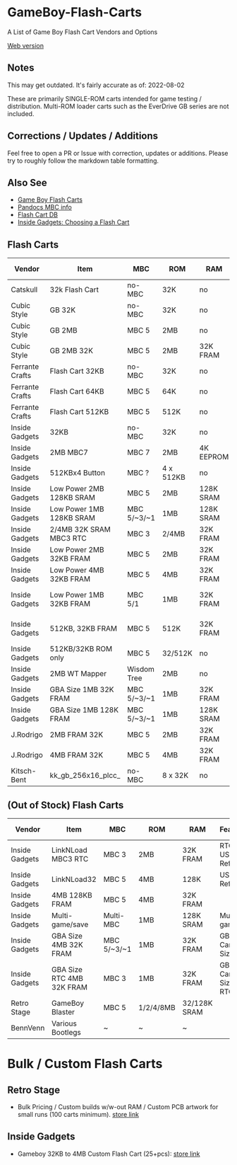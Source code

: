 # GameBoy-Flash-Carts
A List of Game Boy Flash Cart Vendors and Options

[Web version](https://bbbbbr.github.io/GameBoy-Flash-Carts/)

## Notes
This may get outdated. It's fairly accurate as of: 2022-08-02

These are primarily SINGLE-ROM carts intended for game testing / distribution. Multi-ROM loader carts such as the EverDrive GB series are not included.

## Corrections / Updates / Additions
Feel free to open a PR or Issue with correction, updates or additions. Please try to roughly follow the markdown table formatting.


## Also See
* [Game Boy Flash Carts](https://gameboy.github.io/wiki/flashcarts)
* [Pandocs MBC info](https://gbdev.io/pandocs/MBCs.html)
* [Flash Cart DB](https://flashcartdb.com/index.php/Main_Page)
* [Inside Gadgets: Choosing a Flash Cart](https://shop.insidegadgets.com/choosing-a-flash-cart/)


## Flash Carts

| Vendor          | Item               | MBC    | ROM       | RAM       | Features | Price USD | Country | URL  |
|-----------------|--------------------|--------|-----------|-----------|----------|-----------|---------|------|
| Catskull        | 32k Flash Cart     | no-MBC | 32K       | no        |         | $10 | USA | [store link](https://catskullelectronics.com/collections/game-boy/products/32k-gameboy-flash-cart)
| Cubic Style     | GB 32K             | no-MBC | 32K       | no        |         | ~$10 | JPN | [store link](https://cubic-style.booth.pm/items/1511849)
| Cubic Style     | GB 2MB             | MBC 5  | 2MB       | no        |         | ~$20 | JPN | [store link](https://cubic-style.booth.pm/items/2384914)
| Cubic Style     | GB 2MB 32K         | MBC 5  | 2MB       | 32K FRAM  |         | ~$25 | JPN | [store link](https://cubic-style.booth.pm/items/2384780)
| Ferrante Crafts | Flash Cart 32KB    | no-MBC  | 32K       | no        |         | $13.91 | NLD | [store link](https://www.etsy.com/listing/1051728136/flash-cartridge-for-game-boy-32kb-flash)
| Ferrante Crafts | Flash Cart 64KB    | MBC 5   | 64K       | no        |         | $16.05 | NLD | [store link](https://www.etsy.com/listing/1221424181/flash-cartridge-for-game-boy-64kb-flash)
| Ferrante Crafts | Flash Cart 512KB   | MBC 5   | 512K      | no        |         | $18.20 | NLD | [store link](https://www.etsy.com/listing/1220871684/flash-cartridge-for-game-boy-512kb-rom)
| Inside Gadgets | 32KB                | no-MBC  | 32K       | no |       | $11 | AUS | [store link](https://www.tindie.com/products/insidegadgets/32kb-flash-cart-for-gameboy/)
| Inside Gadgets | 2MB MBC7            | MBC 7   | 2MB       | 4K EEPROM | Accelerometer  | $49 | AUS | [store link](https://shop.insidegadgets.com/product/gameboy-2mb-mbc7-flash-cart/)
| Inside Gadgets | 512KBx4 Button      | MBC ?   | 4 x 512KB | no        | Selectable ROM | $16 | AUS | [store link](https://shop.insidegadgets.com/product/gameboy-512kbx4-button-flash-cart/)
| Inside Gadgets | Low Power 2MB 128KB SRAM | MBC 5       | 2MB       | 128K SRAM | Low Power      | $32    | AUS | [store link](https://shop.insidegadgets.com/product/gameboy-2mb-128kb-sram-flash-cart-ultra-low-power-perfect-for-lsdj/)
| Inside Gadgets | Low Power 1MB 128KB SRAM | MBC 5/~3/~1 | 1MB       | 128K SRAM | Low Power      | $31    | AUS | [store link](https://shop.insidegadgets.com/product/gameboy-1mb-128kb-sram-flash-cart-ultra-low-power-great-for-lsdj/)
| Inside Gadgets | 2/4MB 32K SRAM MBC3 RTC  | MBC 3       | 2/4MB     | 32K FRAM  | RTC            | $47-59 | AUS | [store link](https://shop.insidegadgets.com/product/gameboy-4mb-32kb-fram-mbc3-with-rtc-flash-cart/)
| Inside Gadgets | Low Power 2MB 32KB FRAM  | MBC 5       | 2MB       | 32K FRAM  | Low Power      | $22    | AUS | [store link](https://shop.insidegadgets.com/product/gameboy-2mb-32kb-fram-flash-cart-ultra-low-power/)
| Inside Gadgets | Low Power 4MB 32KB FRAM  | MBC 5       | 4MB       | 32K FRAM  | Low Power, Rumble | $27-32 | AUS | [store link](https://shop.insidegadgets.com/product/gameboy-4mb-32kb-fram-flash-cart-ultra-low-power/)
| Inside Gadgets | Low Power 1MB 32KB FRAM  | MBC 5/1     | 1MB       | 32K FRAM  | Low Power, Custom Boot Logo | $22    | AUS | [store link](https://shop.insidegadgets.com/product/gameboy-1mb-32kb-fram-flash-cart-ultra-low-power/)
| Inside Gadgets | 512KB, 32KB FRAM     | MBC 5        | 512K      | 32K FRAM  | Custom Boot Logo or Rumble | $19-23 | AUS | [store link](https://shop.insidegadgets.com/product/gameboy-512kb-32kb-fram-flash-cart-custom-boot-logo-option/)
| Inside Gadgets | 512KB/32KB ROM only  | MBC 5        | 32/512K   | no        |                   | $10-14 | AUS | [store link](https://shop.insidegadgets.com/product/gameboy-32kb-flash-cart/)
| Inside Gadgets | 2MB WT Mapper        | Wisdom Tree | 2MB       | no        |                   | $15    | AUS | [store link](https://shop.insidegadgets.com/product/gameboy-2mb-wt-mapper-flash-cart/)
| Inside Gadgets | GBA Size 1MB 32K FRAM | MBC 5/~3/~1  | 1MB     | 32K FRAM   | GBA Cart Sized    | $27    | AUS | [store link](https://shop.insidegadgets.com/product/gameboy-1mb-32kb-fram-mini-flash-cart-fits-in-a-gba-cartridge/)
| Inside Gadgets | GBA Size 1MB 128K FRAM | MBC 5/~3/~1 | 1MB     | 128K SRAM  | GBA Cart Sized    | $31    | AUS | [store link](https://shop.insidegadgets.com/product/gameboy-1mb-128kb-sram-mini-flash-cart-fits-in-a-gba-cartridge-for-gba-gba-sp/)
| J.Rodrigo      | 2MB FRAM 32K       | MBC 5 | 2MB       | 32K FRAM   |        | $29.95   | ESP | [store link](https://www.tindie.com/products/jrodrigo/flash-cartridge-rom-2mb-fram-32kb-for-gameboy/)
| J.Rodrigo      | 4MB FRAM 32K       | MBC 5 | 4MB       | 32K FRAM   |        | $39.95   | ESP | [store link](https://www.tindie.com/products/jrodrigo/flash-cartridge-rom-4mb-fram-32kb-for-gameboy/)
| Kitsch-Bent    | kk_gb_256x16_plcc_ | no-MBC | 8 x 32K   | no        | Selectable ROM | $30 | USA | [store link](https://store.kitsch-bent.com/products/kk_gb_256x16_plcc-cartridge)



## (Out of Stock) Flash Carts

| Vendor          | Item               | MBC    | ROM       | RAM       | Feature | Price USD | Country | URL |
|-----------------|--------------------|--------|-----------|-----------|----------|-----------|---------|------|
| Inside Gadgets | LinkNLoad MBC3 RTC  | MBC 3   | 2MB       | 32K FRAM     | RTC, USB-C Reflash | $61 | AUS | [store link](https://shop.insidegadgets.com/product/gameboy-mbc3-rtc-linknload-usb-flash-cart-works-with-pokemon-games-hacks-like-cc/)
| Inside Gadgets | LinkNLoad32         | MBC 5   | 4MB       | 128K         | USB-C Reflash  | $51 | AUS | [store link](https://shop.insidegadgets.com/product/gameboy-linknload32-flash-cart-4mb-128kb-fram-with-usb/)
| Inside Gadgets | 4MB 128KB FRAM      | MBC 5   | 4MB       | 32K FRAM     |                | $43 | AUS | [store link](https://shop.insidegadgets.com/product/gameboy-4mb-128kb-fram-flash-cart-low-power/)
| Inside Gadgets | Multi-game/save      | Multi-MBC   | 1MB       | 128K SRAM | Multi-game        | $32    | AUS | [store link](https://shop.insidegadgets.com/product/gameboy-1mb-128kb-sram-power-cart-multi-game-and-multi-save/)
| Inside Gadgets | GBA Size 4MB 32K FRAM | MBC 5/~3/~1 | 1MB      | 32K FRAM   | GBA Cart Sized    | $35    | AUS | [store link](https://shop.insidegadgets.com/product/gameboy-4mb-32kb-fram-mini-flash-cart-fits-in-a-gba-cartridge/)
| Inside Gadgets | GBA Size RTC 4MB 32K FRAM | MBC 3 | 1MB      | 32K FRAM   | GBA Cart Sized, RTC | $53    | AUS | [store link](https://shop.insidegadgets.com/product/gameboy-4mb-32kb-fram-mbc3-with-rtc-mini-flash-cart-works-with-pokemon-games-hacks-like-cc-fits-in-a-gba-cartridge-for-gba-gba-sp/)
| Retro Stage | GameBoy Blaster        | MBC 5   | 1/2/4/8MB | 32/128K SRAM |         | $23       | USA?    | [store link](https://retrostage.net/?product=gb-blaster)
| BennVenn | Various Bootlegs          | ~      | ~         | ~            |         | ~         | AUS     | [store link](https://bennvenn.myshopify.com/collections/flash-carts)



# Bulk / Custom Flash Carts
## Retro Stage
* Bulk Pricing / Custom builds w/w-out RAM / Custom PCB artwork for small runs (100 carts minimum). [store link](https://retrostage.net/?product=gb-blaster)

## Inside Gadgets
* Gameboy 32KB to 4MB Custom Flash Cart (25+pcs): [store link](https://shop.insidegadgets.com/product/custom-gameboy-flash-cart/)


